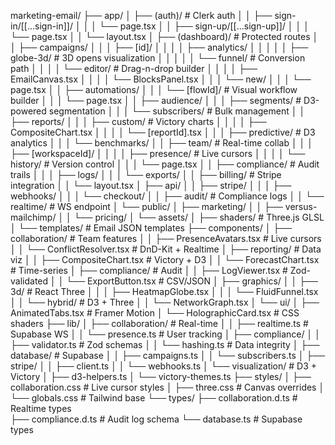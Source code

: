 marketing-email/
├── app/
│   ├── (auth)/                          # Clerk auth
│   │   ├── sign-in/[[...sign-in]]/
│   │   │   └── page.tsx
│   │   ├── sign-up/[[...sign-up]]/
│   │   │   └── page.tsx
│   │   └── layout.tsx
│   ├── (dashboard)/                     # Protected routes
│   │   ├── campaigns/
│   │   │   ├── [id]/
│   │   │   │   ├── analytics/
│   │   │   │   │   ├── globe-3d/       # 3D opens visualization
│   │   │   │   │   └── funnel/         # Conversion path
│   │   │   │   └── editor/             # Drag-n-drop builder
│   │   │   │       ├── EmailCanvas.tsx
│   │   │   │       └── BlocksPanel.tsx
│   │   │   └── new/
│   │   │       └── page.tsx
│   │   ├── automations/
│   │   │   └── [flowId]/               # Visual workflow builder
│   │   │       └── page.tsx
│   │   ├── audience/
│   │   │   ├── segments/               # D3-powered segmentation
│   │   │   └── subscribers/            # Bulk management
│   │   ├── reports/
│   │   │   ├── custom/                 # Victory charts
│   │   │   │   ├── CompositeChart.tsx
│   │   │   │   └── [reportId].tsx
│   │   │   ├── predictive/             # D3 analytics
│   │   │   └── benchmarks/
│   │   ├── team/                       # Real-time collab
│   │   │   ├── [workspaceId]/
│   │   │   │   ├── presence/           # Live cursors
│   │   │   │   └── history/            # Version control
│   │   │   └── page.tsx
│   │   ├── compliance/                 # Audit trails
│   │   │   ├── logs/
│   │   │   └── exports/
│   │   ├── billing/                    # Stripe integration
│   │   └── layout.tsx
│   ├── api/
│   │   ├── stripe/
│   │   │   ├── webhooks/
│   │   │   └── checkout/
│   │   ├── audit/                      # Compliance logs
│   │   └── realtime/                   # WS endpoint
│   └── public/
│       ├── marketing/
│       │   ├── versus-mailchimp/
│       │   └── pricing/
│       └── assets/
│           ├── shaders/                # Three.js GLSL
│           └── templates/              # Email JSON templates
├── components/
│   ├── collaboration/                  # Team features
│   │   ├── PresenceAvatars.tsx         # Live cursors
│   │   └── ConflictResolver.tsx        # DnD-Kit + Realtime
│   ├── reporting/                      # Data viz
│   │   ├── CompositeChart.tsx          # Victory + D3
│   │   └── ForecastChart.tsx           # Time-series
│   ├── compliance/                     # Audit
│   │   ├── LogViewer.tsx               # Zod-validated
│   │   └── ExportButton.tsx            # CSV/JSON
│   ├── graphics/
│   │   ├── 3d/                        # React Three
│   │   │   ├── HeatmapGlobe.tsx
│   │   │   └── FluidFunnel.tsx
│   │   └── hybrid/                    # D3 + Three
│   │       └── NetworkGraph.tsx
│   └── ui/
│       ├── AnimatedTabs.tsx            # Framer Motion
│       └── HolographicCard.tsx         # CSS shaders
├── lib/
│   ├── collaboration/                  # Real-time
│   │   ├── realtime.ts                 # Supabase WS
│   │   └── presence.ts                 # User tracking
│   ├── compliance/
│   │   ├── validator.ts                # Zod schemas
│   │   └── hashing.ts                  # Data integrity
│   ├── database/                       # Supabase
│   │   ├── campaigns.ts
│   │   └── subscribers.ts
│   ├── stripe/
│   │   ├── client.ts
│   │   └── webhooks.ts
│   └── visualization/                  # D3 + Victory
│       ├── d3-helpers.ts
│       └── victory-themes.ts
├── styles/
│   ├── collaboration.css              # Live cursor styles
│   ├── three.css                      # Canvas overrides
│   └── globals.css                    # Tailwind base
└── types/
    ├── collaboration.d.ts             # Realtime types  
    ├── compliance.d.ts                # Audit log schema
    └── database.ts                    # Supabase types